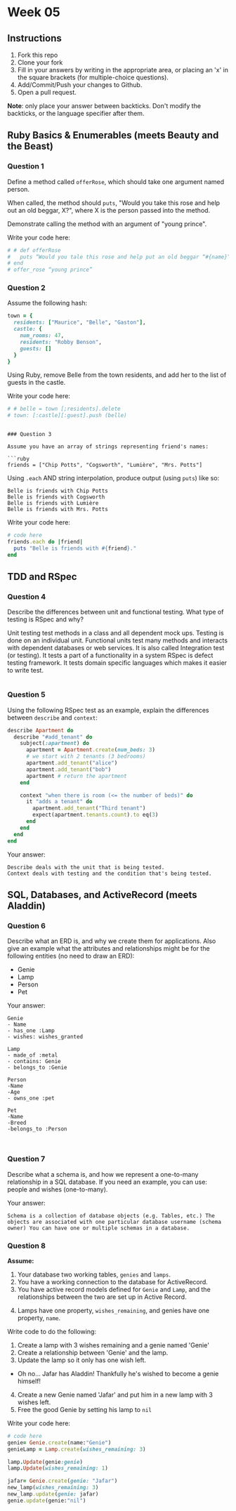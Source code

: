 # Week 05

## Instructions

1. Fork this repo
2. Clone your fork
3. Fill in your answers by writing in the appropriate area, or placing an 'x' in
the square brackets (for multiple-choice questions).
4. Add/Commit/Push your changes to Github.
5. Open a pull request.

**Note**: only place your answer between backticks. Don't modify the backticks,
or the language specifier after them.

## Ruby Basics & Enumerables (meets Beauty and the Beast)

### Question 1

Define a method called `offerRose`, which should take one argument named person.

When called, the method should `puts`, "Would you take this rose and help out
an old beggar, X?", where X is the person passed into the method.

Demonstrate calling the method with an argument of "young prince".

Write your code here:
```ruby
# # def offerRose
# 	puts “Would you tale this rose and help put an old beggar “#{name}”
# end
# offer_rose “young prince”

```

### Question 2

Assume the following hash:

```ruby
town = {
  residents: ["Maurice", "Belle", "Gaston"],
  castle: {
    num_rooms: 47,
    residents: "Robby Benson",
    guests: []
  }
}
```

Using Ruby, remove Belle from the town residents, and
add her to the list of guests in the castle.

Write your code here:
```ruby
# # belle = town [;residents].delete
# town: [:castle][:guest].push (belle)
```
```

### Question 3

Assume you have an array of strings representing friend's names:

```ruby
friends = ["Chip Potts", "Cogsworth", "Lumière", "Mrs. Potts"]
```

Using `.each` AND string interpolation, produce output (using `puts`) like so:

```
Belle is friends with Chip Potts
Belle is friends with Cogsworth
Belle is friends with Lumière
Belle is friends with Mrs. Potts
```

Write your code here:
```ruby
# code here
friends.each do |friend|
  puts "Belle is friends with #{friend}."
end

```

## TDD and RSpec

### Question 4

Describe the differences between unit and functional testing. What type of testing is RSpec and why?

Unit testing test methods in a class and all dependent mock ups. Testing is done on an individual unit.
Functional units test many methods and interacts with dependent databases or web services. It is also called Integration test (or testing). It tests a part of a functionality in a system
RSpec  is defect testing framework. It tests domain specific languages which makes it easier to write test.
```text

```

### Question 5

Using the following RSpec test as an example, explain the differences between `describe` and `context`:

```ruby
describe Apartment do
  describe "#add_tenant" do
    subject(:apartment) do
      apartment = Apartment.create(num_beds: 3)
      # we start with 2 tenants (3 bedrooms)
      apartment.add_tenant("alice")
      apartment.add_tenant("bob")
      apartment # return the apartment
    end

    context "when there is room (<= the number of beds)" do
      it "adds a tenant" do
        apartment.add_tenant("Third tenant")
        expect(apartment.tenants.count).to eq(3)
      end
    end
  end
end
```

Your answer:
```text
Describe deals with the unit that is being tested.
Context deals with testing and the condition that's being tested.

```

## SQL, Databases, and ActiveRecord (meets Aladdin)

### Question 6

Describe what an ERD is, and why we create them for applications. Also give an
example what the attributes and relationships might be for the following
entities (no need to draw an ERD):
<!-- Maybe clarify whether they're meant to give relationships between all four entities or... -->
* Genie
* Lamp
* Person
* Pet

Your answer:
```
Genie
- Name
- has_one :Lamp
- wishes: wishes_granted

Lamp
- made_of :metal
- contains: Genie
- belongs_to :Genie

Person
-Name
-Age
- owns_one :pet

Pet
-Name
-Breed
-belongs_to :Person



```

### Question 7

Describe what a schema is, and how we represent a one-to-many relationship in a
SQL database. If you need an example, you can use: people and wishes
(one-to-many).

Your answer:
```#
Schema is a collection of database objects (e.g. Tables, etc.) The objects are associated with one particular database username (schema owner) You can have one or multiple schemas in a database.
```

### Question 8

**Assume:**
1. Your database two working tables, `genies` and `lamps`.
2. You have a working connection to the database for ActiveRecord.
3. You have active record models defined for `Genie` and `Lamp`, and the
relationships between the two are set up in Active Record.
<!-- Do we want to specifiy what kind of relationship they have, in case some students aren't familiar with the mythology...? -->
4. Lamps have one property, `wishes_remaining`, and genies have one property, `name`.

Write code to do the following:

1. Create a lamp with 3 wishes remaining and a genie named 'Genie'
2. Create a relationship between 'Genie' and the lamp.
3. Update the lamp so it only has one wish left.
  * Oh no... Jafar has Aladdin! Thankfully he's wished to become a genie himself!
4. Create a new Genie named 'Jafar' and put him in a new lamp with 3 wishes left.
5. Free the good Genie by setting his lamp to `nil`


Write your code here:
```ruby
# code here
genie= Genie.create(name:"Genie")
genieLamp = Lamp.create(wishes_remaining: 3)

lamp.Update(genie:genie)
lamp.Update(wishes_remaining: 1)

jafar= Genie.create(genie: "Jafar")
new_lamp(wishes_remaining: 3)
new_lamp.update(genie: jafar)
genie.update(genie:"nil")
```
